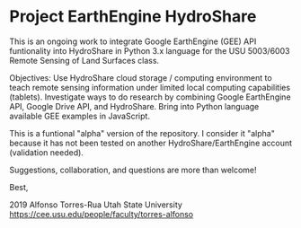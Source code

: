 # Project EarthEngine HydroShare
This is an ongoing work to integrate Google EarthEngine (GEE) API funtionality into HydroShare in Python 3.x language for the USU 5003/6003 Remote Sensing of Land Surfaces class. 

Objectives: 
Use HydroShare cloud storage / computing environment to teach remote sensing information under limited local computing capabilities (tablets).
Investigate ways to do research by combining Google EarthEngine API, Google Drive API, and HydroShare.
Bring into Python language available GEE examples in JavaScript.

This is a funtional "alpha" version of the repository. I consider it "alpha" because it has not been tested on another HydroShare/EarthEngine account (validation needed). 

Suggestions, collaboration, and questions are more than welcome!


Best,


2019 Alfonso Torres-Rua
Utah State University
https://cee.usu.edu/people/faculty/torres-alfonso

